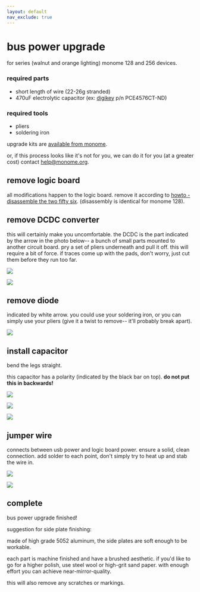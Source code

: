 ```yaml
---
layout: default
nav_exclude: true
---
```


# bus power upgrade


for series (walnut and orange lighting) monome 128 and 256 devices.

### required parts

* short length of wire (22-26g stranded)
* 470uF electrolytic capacitor (ex: [digikey](http://digikey.com) p/n PCE4576CT-ND)

### required tools

* pliers
* soldering iron

upgrade kits are [available from monome](http://market.monome.org/products/bus-power-upgrade-kit).

or, if this process looks like it's not for you, we can do it for you (at a greater cost) contact [help@monome.org](mailto:help@monome.org).

## remove logic board

all modifications happen to the logic board. remove it according to [howto - disassemble the two fifty six](/docs/disassemble/series). (disassembly is identical for monome 128).

## remove DCDC converter

this will certainly make you uncomfortable. the DCDC is the part indicated by the arrow in the photo below-- a bunch of small parts mounted to another circuit board. pry a set of pliers underneath and pull it off. this will require a bit of force. if traces come up with the pads, don't worry, just cut them before they run too far.

![](/docs/images/tech-hardware-upgrade01.jpg)

![](/docs/images/tech-hardware-upgrade02.jpg)

## remove diode

indicated by white arrow. you could use your soldering iron, or you can simply use your pliers (give it a twist to remove-- it'll probably break apart).

![](/docs/images/tech-hardware-upgrade04.jpg)

## install capacitor

bend the legs straight.

this capacitor has a polarity (indicated by the black bar on top). **do not put this in backwards!**

![](/docs/images/tech-hardware-upgrade05.jpg)

![](/docs/images/tech-hardware-upgrade06.jpg)

![](/docs/images/tech-hardware-upgrade07.jpg)

## jumper wire

connects between usb power and logic board power. ensure a solid, clean connection. add solder to each point, don't simply try to heat up and stab the wire in.

![](/docs/images/tech-hardware-upgrade08.jpg)

![](/docs/images/tech-hardware-upgrade09.jpg)

## complete

bus power upgrade finished!

suggestion for side plate finishing:

made of high grade 5052 aluminum, the side plates are soft enough to be workable.

each part is machine finished and have a brushed aesthetic. if you'd like to go for a higher polish, use steel wool or high-grit sand paper. with enough effort you can achieve near-mirror-quality.

this will also remove any scratches or markings.
